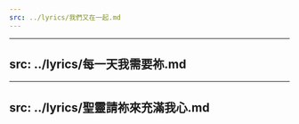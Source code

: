 ```yaml
---
src: ../lyrics/我們又在一起.md
---
```

---
src: ../lyrics/每一天我需要祢.md
---
---
src: ../lyrics/聖靈請祢來充滿我心.md
---